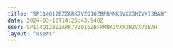 ```yaml
---
title: "SP114Q12BZZARK7VZQ16ZBFRMNK3VXX3HZVX73BAH"
date: 2024-03-10T14:26:43.940Z
user: SP114Q12BZZARK7VZQ16ZBFRMNK3VXX3HZVX73BAH
layout: "users"
---
```

    